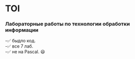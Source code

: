 # TOI
### Лабораторные работы по технологии обработки информации
-:white_check_mark: быдло код.  
-:white_check_mark: все 7 лаб.  
-:white_check_mark: не на Pascal. 
:smiley:
